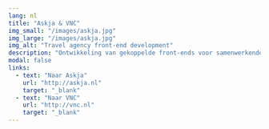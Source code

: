 ```yaml
---
lang: nl
title: "Askja & VNC"
img_small: "/images/askja.jpg"
img_large: "/images/askja.jpg"
img_alt: "Travel agency front-end development"
description: "Ontwikkeling van gekoppelde front-ends voor samenwerkende reisbureaus (@[TG](http://tweedegolf.nl){:target='_blank'})."
modal: false
links:
  - text: "Naar Askja"
    url: "http://askja.nl"
    target: "_blank"
  - text: "Naar VNC"
    url: "http://vnc.nl"
    target: "_blank"
---
```

